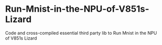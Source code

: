 # Run-Mnist-in-the-NPU-of-V851s-Lizard
Code and cross-compiled essential third party lib to Run Mnist in the NPU of V851s Lizard
